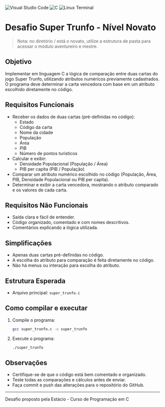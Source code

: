 ![Visual Studio Code](https://img.shields.io/badge/Visual%20Studio%20Code-0078d7.svg?style=for-the-badge&logo=visual-studio-code&logoColor=white)
![C](https://img.shields.io/badge/c-%2300599C.svg?style=for-the-badge&logo=c&logoColor=white) ![Linux Terminal](https://img.shields.io/badge/-Terminal-000000?style=for-the-badge&logo=linux&logoColor=white) 

# Desafio Super Trunfo - Nível Novato

> Nota: no diretório / está o novato, utilize a estrutura de pasta para acessar o módulo aventureiro e mestre.

## Objetivo
Implementar em linguagem C a lógica de comparação entre duas cartas do jogo Super Trunfo, utilizando atributos numéricos previamente cadastrados. O programa deve determinar a carta vencedora com base em um atributo escolhido diretamente no código.

## Requisitos Funcionais
- Receber os dados de duas cartas (pré-definidas no código):
  - Estado
  - Código da carta
  - Nome da cidade
  - População
  - Área
  - PIB
  - Número de pontos turísticos
- Calcular e exibir:
  - Densidade Populacional (População / Área)
  - PIB per capita (PIB / População)
- Comparar um atributo numérico escolhido no código (População, Área, PIB, Densidade Populacional ou PIB per capita).
- Determinar e exibir a carta vencedora, mostrando o atributo comparado e os valores de cada carta.

## Requisitos Não Funcionais
- Saída clara e fácil de entender.
- Código organizado, comentado e com nomes descritivos.
- Comentários explicando a lógica utilizada.

## Simplificações
- Apenas duas cartas pré-definidas no código.
- A escolha do atributo para comparação é feita diretamente no código.
- Não há menus ou interação para escolha do atributo.

## Estrutura Esperada
- Arquivo principal: `super_trunfo.c`

## Como compilar e executar
1. Compile o programa:
   ```bash
   gcc super_trunfo.c -o super_trunfo
   ```
2. Execute o programa:
   ```bash
   ./super_trunfo
   ```

## Observações
- Certifique-se de que o código está bem comentado e organizado.
- Teste todas as comparações e cálculos antes de enviar.
- Faça commit e push das alterações para o repositório do GitHub.

---

Desafio proposto pela Estácio - Curso de Programação em C
